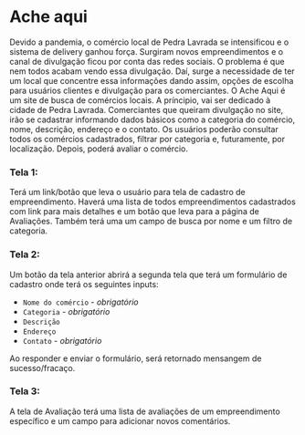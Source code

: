 # Ache aqui
Devido a pandemia, o comércio local de Pedra Lavrada se intensificou e o sistema de delivery ganhou força. Surgiram novos empreendimentos e o canal de divulgação ficou por conta das redes sociais. O problema é que nem todos acabam vendo essa divulgação. Daí, surge a necessidade de ter um local que concentre essa informações dando assim, opções de escolha para usuários clientes e divulgação para os comerciantes.
O Ache Aqui é um site de busca de comércios locais. A príncipio, vai ser dedicado à cidade de Pedra Lavrada. Comerciantes que queiram divulgação no site, irão se cadastrar informando dados básicos como a categoria do comércio, nome, descrição, endereço e o contato. 
Os usuários poderão consultar todos os comércios cadastrados, filtrar por categoria e, futuramente, por localização. Depois, poderá avaliar o comércio.

### Tela 1:
Terá um link/botão que leva o usuário para tela de cadastro de empreendimento.
Haverá uma lista de todos empreendimentos cadastrados com link para mais detalhes e um botão que leva para a página de Avaliações.
Também terá uma um campo de busca por nome e um filtro de categoria.

### Tela 2:
Um botão da tela anterior abrirá a segunda tela que terá um formulário de cadastro onde terá os seguintes inputs:
  * `Nome do comércio` - *obrigatório*
  * `Categoria` - *obrigatório*
  * `Descrição`
  * `Endereço`
  * `Contato` - *obrigatório*
  
Ao responder e enviar o formulário, será retornado mensangem de sucesso/fracaço. 

### Tela 3:
A tela de Avaliação terá uma lista de avaliações de um empreendimento específico e um campo para adicionar novos comentários.
